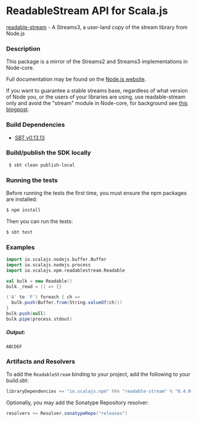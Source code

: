 ReadableStream API for Scala.js
================================
[readable-stream](https://www.npmjs.com/package/readable-stream) - A Streams3, a user-land copy of the stream library from Node.js

### Description

This package is a mirror of the Streams2 and Streams3 implementations in Node-core.

Full documentation may be found on the [Node.js website](https://nodejs.org/dist/v7.4.0/docs/api/).

If you want to guarantee a stable streams base, regardless of what version of Node you, or the users of your 
libraries are using, use readable-stream only and avoid the "stream" module in Node-core, for background see 
[this blogpost](https://r.va.gg/2014/06/why-i-dont-use-nodes-core-stream-module.html).

### Build Dependencies

* [SBT v0.13.13](http://www.scala-sbt.org/download.html)

### Build/publish the SDK locally

```bash
 $ sbt clean publish-local
```

### Running the tests

Before running the tests the first time, you must ensure the npm packages are installed:

```bash
$ npm install
```

Then you can run the tests:

```bash
$ sbt test
```

### Examples

```scala
import io.scalajs.nodejs.buffer.Buffer
import io.scalajs.nodejs.process
import io.scalajs.npm.readablestream.Readable

val bulk = new Readable()
bulk._read = () => {}

('A' to 'F') foreach { ch =>
  bulk.push(Buffer.from(String.valueOf(ch)))
}
bulk.push(null)
bulk.pipe(process.stdout)
```

##### Output:

```text
ABCDEF
```

### Artifacts and Resolvers

To add the `ReadableStream` binding to your project, add the following to your build.sbt:  

```sbt
libraryDependencies += "io.scalajs.npm" %%% "readable-stream" % "0.4.0-pre2"
```

Optionally, you may add the Sonatype Repository resolver:

```sbt   
resolvers += Resolver.sonatypeRepo("releases") 